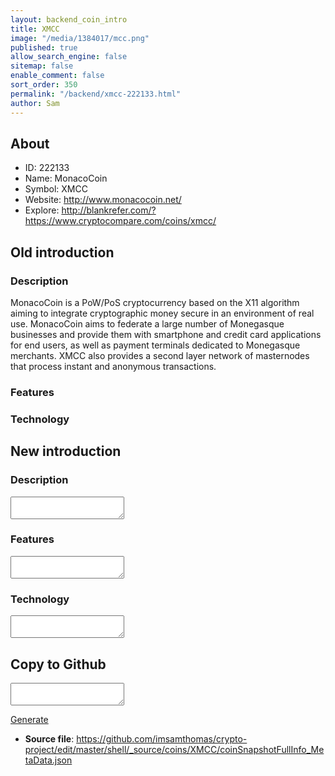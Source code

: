 ```yaml
---
layout: backend_coin_intro
title: XMCC
image: "/media/1384017/mcc.png"
published: true
allow_search_engine: false
sitemap: false
enable_comment: false
sort_order: 350
permalink: "/backend/xmcc-222133.html"
author: Sam
---
```


## About

- ID: 222133
- Name: MonacoCoin
- Symbol: XMCC
- Website: http://www.monacocoin.net/
- Explore: http://blankrefer.com/?https://www.cryptocompare.com/coins/xmcc/


## Old introduction

### Description

<p>MonacoCoin is a PoW/PoS cryptocurrency based on the<span> X11 algorithm aiming to integrate cryptographic money secure in an environment of real use. MonacoCoin aims to federate a large number of Monegasque businesses and provide them with smartphone and credit card applications for end users, as well as payment terminals dedicated to Monegasque merchants. XMCC also provides a second layer network of masternodes that process instant and anonymous transactions.</span></p>

### Features


### Technology




## New introduction


### Description
<textarea id="meta_description" name="description"></textarea>

### Features
<textarea id="meta_features" name="features"></textarea>

### Technology
<textarea id="meta_technology" name="technology"></textarea>


## Copy to Github

<textarea id="coinsnapshotfullinfo_metadata"></textarea>

<a href="#gen" onclick="generateMetaDatJson()">Generate</a>

- **Source file**: <a href="https://github.com/imsamthomas/crypto-project/edit/master/shell/_source/coins/XMCC/coinSnapshotFullInfo_MetaData.json">https://github.com/imsamthomas/crypto-project/edit/master/shell/_source/coins/XMCC/coinSnapshotFullInfo_MetaData.json</a>

